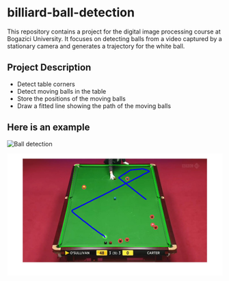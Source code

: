 # billiard-ball-detection
This repository contains a project for the digital image processing course at Bogazici University. It focuses on detecting balls from a video captured by a stationary camera and generates a trajectory for the white ball.


## Project Description
- Detect table corners
- Detect moving balls in the table
- Store the positions of the moving balls
- Draw a fitted line showing the path of the moving balls


## Here is an example
![Ball detection](https://github.com/radiguzel/billiard-ball-detection/blob/main/ball_detection.gif)

![White ball trajectory](https://github.com/radiguzel/billiard-ball-detection/blob/main/white_ball_trajectory.jpg)